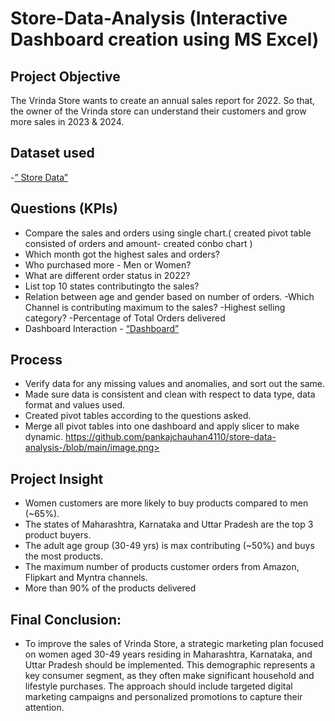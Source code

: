 # Store-Data-Analysis (Interactive Dashboard creation using MS Excel)
## Project Objective
The Vrinda Store wants to create an annual sales report for 2022. So that, the owner of the Vrinda store can understand their customers and grow more sales in 2023 & 2024.

## Dataset used
-<a href  = https://github.com/pankajchauhan4110/store-data-analysis-/blob/main/Store%20Data%20Analysis.xlsx >” Store Data”</a>

## Questions (KPIs)
- Compare the sales and orders using single chart.( created pivot table consisted  of orders and amount- created conbo chart )
- Which month got the highest sales and orders?
- Who purchased more - Men or Women?
- What are different order status in 2022?
- List top 10 states contributingto the sales?
-	Relation between age and gender based on number of orders.
-Which Channel is contributing maximum to the sales?
  	-Highest selling category?
  	-Percentage of Total Orders delivered
  -	Dashboard Interaction - <a href =https://github.com/pankajchauhan4110/store-data-analysis-/blob/main/image.png> “Dashboard” </a>

## Process
-	Verify data for any missing values and anomalies, and sort out the same.
-	Made sure data is consistent and clean with respect to data type, data format and values used.
- Created pivot tables according to the questions asked.
-	Merge all pivot tables into one dashboard and apply slicer to make dynamic.
https://github.com/pankajchauhan4110/store-data-analysis-/blob/main/image.png> 
 
## Project Insight
-	Women customers are more likely to buy products compared to men (~65%).
- The states of Maharashtra, Karnataka and Uttar Pradesh are the top 3 product buyers.
-	The adult age group (30-49 yrs) is max contributing (~50%) and buys the most products.
-	The maximum number of products customer orders from Amazon, Flipkart and Myntra channels.
  -	More than 90% of the products delivered
## Final Conclusion:
- To improve the sales of Vrinda Store, a strategic marketing plan focused on women aged 30-49 years residing in Maharashtra, Karnataka, and Uttar Pradesh should be implemented. This demographic represents a key consumer segment, as they often make significant household and lifestyle purchases. The approach should include targeted digital marketing campaigns and personalized promotions to capture their attention.
